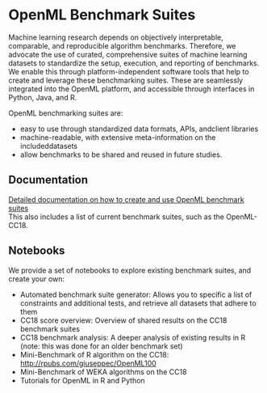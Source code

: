 # OpenML Benchmark Suites
Machine learning research depends on objectively interpretable, comparable, and reproducible algorithm benchmarks. Therefore, we advocate the use of curated, comprehensive suites of machine learning datasets to standardize the setup, execution, and reporting of benchmarks.  We enable this through platform-independent software tools that help to create and leverage these benchmarking suites. These are seamlessly integrated into the OpenML platform, and accessible through interfaces in Python, Java, and R. 

OpenML benchmarking suites are:  
- easy to use through standardized data formats, APIs, andclient libraries  
- machine-readable, with extensive meta-information on the includeddatasets  
- allow benchmarks to be shared and reused in future studies. 

## Documentation
[Detailed documentation on how to create and use OpenML benchmark suites](https://docs.openml.org/benchmark)  
This also includes a list of current benchmark suites, such as the OpenML-CC18.

## Notebooks
We provide a set of notebooks to explore existing benchmark suites, and create your own:  
- Automated benchmark suite generator: Allows you to specific a list of constraints and additional tests, and retrieve all datasets that adhere to them
- CC18 score overview: Overview of shared results on the CC18 benchmark suites
- CC18 benchmark analysis: A deeper analysis of existing results in R (note: this was done for an older benchmark set) 
- Mini-Benchmark of R algorithm on the CC18: http://rpubs.com/giuseppec/OpenML100
- Mini-Benchmark of WEKA algorithms on the CC18
- Tutorials for OpenML in R and Python


